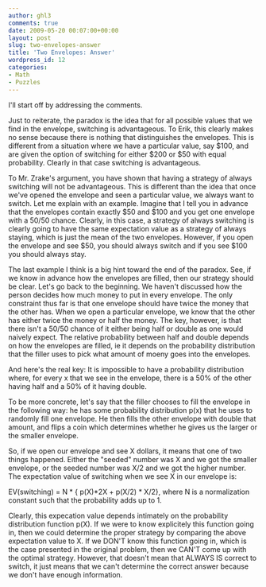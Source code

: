 ```yaml
---
author: ghl3
comments: true
date: 2009-05-20 00:07:00+00:00
layout: post
slug: two-envelopes-answer
title: 'Two Envelopes: Answer'
wordpress_id: 12
categories:
- Math
- Puzzles
---
```


I'll start off by addressing the comments.  
  
Just to reiterate, the paradox is the idea that for all possible values that we find in the envelope, switching is advantageous.  To Erik, this clearly makes no sense because there is nothing that distinguishes the envelopes.  This is different from a situation where we have a particular value, say $100, and are given the option of switching for either $200 or $50 with equal probability.  Clearly in that case switching is advantageous.  
  
To Mr. Zrake's argument, you have shown that having a strategy of always switching will not be advantageous.  This is different than the idea that once we've opened the envelope and seen a particular value, we always want to switch.  Let me explain with an example.  Imagine that I tell you in advance that the envelopes contain exactly $50 and $100 and you get one envelope with a 50/50 chance.  Clearly, in this case, a strategy of always switching is clearly going to have the same expectation value as a strategy of always staying, which is just the mean of the two envelopes.  However, if you open the envelope and see $50, you should always switch and if you see $100 you should always stay.  
  
The last example I think is a big hint toward the end of the paradox.  See, if we know in advance how the envelopes are filled, then our strategy should be clear.  Let's go back to the beginning.  We haven't discussed how the person decides how much money to put in every envelope.  The only constraint thus far is that one envelope should have twice the money that the other has.  When we open a particular envelope, we know that the other has either twice the money or half the money.  The key, however, is that there isn't a 50/50 chance of it either being half or double as one would naively expect.  The relative probability between half and double depends on how the envelopes are filled, ie it depends on the probability distribution that the filler uses to pick what amount of moeny goes into the envelopes.  
  
And here's the real key:  It is impossible to have a probability distribution where, for every x that we see in the envelope, there is a 50% of the other having half and a 50% of it having double.   
  
To be more concrete, let's say that the filler chooses to fill the envelope in the following way: he has some probability distribution p(x) that he uses to randomly fill one envelope.  He then fills the other envelope with double that amount, and flips a coin which determines whether he gives us the larger or the smaller envelope.  
  
So, if we open our envelope and see X dollars, it means that one of two things happened.  Either the "seeded" number was X and we got the smaller envelope, or the seeded number was X/2 and we got the higher number.  The expectation value of switching when we see X in our envelope is:  
  
EV(switching) = N * { p(X)*2X + p(X/2) * X/2}, where N is a normalization constant such that the probability adds up to 1.  
  
Clearly, this expecation value depends intimately on the probability distribution function p(X).  If we were to know explicitely this function going in, then we could determine the proper strategy by comparing the above expectation value to X.  If we DON'T know this function going in, which is the case presented in the original problem, then we CAN'T come up with the optimal strategy.  However, that doesn't mean that ALWAYS IS correct to switch, it just means that we can't determine the correct answer because we don't have enough information.
